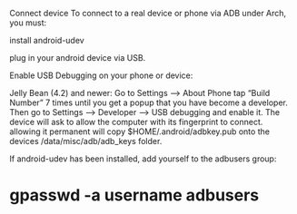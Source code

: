 Connect device
To connect to a real device or phone via ADB under Arch, you must:

install android-udev

plug in your android device via USB.

Enable USB Debugging on your phone or device:

Jelly Bean (4.2) and newer: Go to Settings --> About Phone tap “Build Number” 7 times until you get a popup that you have become a developer. Then go to  Settings --> Developer --> USB debugging and enable it. The device will ask to allow the computer with its fingerprint to connect. allowing it permanent will copy $HOME/.android/adbkey.pub onto the devices /data/misc/adb/adb_keys folder.

If android-udev has been installed, add yourself to the adbusers group:

# gpasswd -a username adbusers

